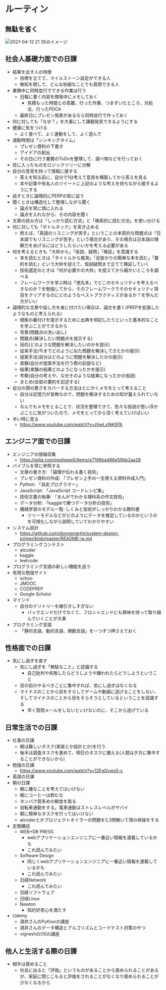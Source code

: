 # ルーティン

## 無駄を省く

![2021-04-12 21 35のイメージ](https://user-images.githubusercontent.com/53253817/114395289-240c6c80-9bd7-11eb-8804-86a815088a89.jpg)


## 社会人基礎力面での日課
- 結果を出す人の特徴
  - 目標を立てて、マイルストーン設定ができる人
  - 無知を晒して、どんな些細なことでも質問できる人
- 業務中に同時並行でできる作業は行う
  - 日報に書く内容を開発中にメモしておく
    - 見積もった時間との乖離、行った作業、つまずいたところ、対処法、行ったPDCA
  - 最終日にプレゼン発表があるなら同時並行で作っておく
- 何に対しても「なぜ？」を大事にして課題発見できるようにする
- 健康に気をつける
  - よく食べて、よく運動をして、よく遊んで
- 通勤時間は「シンキングタイム」
  - プレゼン資料の下書き
  - アイデアの創出
  - その日に行う業務のToDoを整理して、調べ物などを行っておく
- 目に入ったものをロジックツリーに分解
- 自分の意見を持って情報に接する
  - 答えを知る前に、自分で1分考えて意見を構築してから答えを見る
  - 本や記事や有名人のツイートに上記のような考えを持ちながら接するようにする
- 話すときに論理的にPERPの型に従う
- 聞くときは構造化して整理しながら聞く
  - 論点を常に頭に入れる
  - 論点を入れながら、その内容を聞く
- 文章の読み方は「しっかり読む方法」と「検索的に読む方法」を使い分ける
- 何に対しても「ボトルネック」を突き止める
  - 例えば、「英語のリスニングが苦手」ということの本質的な問題点は「日本語でもリスニングが苦手」という場合があり、その場合は日本語の理解力をあげるにはどうしたらいいかを考える必要がある
- 何を考えるときも「大枠から」「仮説、疑問」「検証」を意識する
  - 本を読むときは「タイトルから推測」「足掛かりの簡単な本を読む」「要約を読む」という大枠を捉えて、仮説疑問まで立てて検証していく
  - 技術選定のときは「何が必要かの大枠」を捉えてから細かいところを調べる
  - フレームワークを学ぶ時は「徳丸本」でどこのセキュリティを考えるべきなのか？を勉強してから、そのフレームワークでそのセキュリティ項目をクリアするのにどのようなベストプラクティスがあるか？を学んだ方がいい
- 論理的な文章や話し方を身に付けたい場合は、論文を書く(PREPを拡張したようなものと考えられる)
  - 根拠の裏付けを提示するために出典を明記したりといった基本的なことを学ぶことができるから
  - 背景(問題点の洗い出し)
  - 問題点(解決したい問題点を提示する)
  - 目的(どのような問題を解決したいのかを提示)
  - 従来手法(今までどのように似た問題を解決してきたかの提示)
  - 提案手法(自分はどのように問題を解決したかの提示)
  - 実験(自分が提案手法を行う際の前提など)
  - 結果(実験の結果どのようになったかを提示)
  - 考察(自分の考えや、なぜそのような結果になったかの仮説)
  - まとめ(全部の要約を記述する)
- 自分の頭の悪さをカバーする方法はとにかくメモをとって考えること
  - 自分は記憶力が皆無なので、問題を解決するための知が蓄えられていない
  - なんでもメモをとることで、状況を整理できて、色々な仮説が思い浮かぶことに気がついたので、メモをとってから深く考えていけばいい
- 辛い時に見る
  - https://www.youtube.com/watch?v=zhwLxNjK97A

## エンジニア面での日課
- エンジニアの情報収集
  - https://qiita.com/nesheep5/items/e7196ba496e59bb2aa28
- バイブルを常に参照する
  - 文章の書き方: 「論理が伝わる書く技術」
  - プレゼン資料の作成: 「プレゼン上手の一生使える資料作成入門」
  - Python: 「自走プログラマー」
  - JavaScript: 「JavaScript コードレシピ集」
  - 技術文書の執筆: 「まんがでわかる理科系の作文技術」
  - データ分析: 「kaggleで勝つデータ分析の技術」
  - 機械学習のモデル一覧: しくみと技術がしっかりわかる教科書
    - ツリーモデルなどがどのようにデータを推定しているのかというのを可視化しながら説明していてわかりやすい
- システム設計
  - https://github.com/donnemartin/system-design-primer/blob/master/README-ja.md
- プログラミングコンテスト
  - atcoder
  - kaggle
  - leetcode
- プログラミング言語の新しい機能を追う
- 有用な勉強サイト
  - schoo
  - JMOOC
  - CODEPREP
  - Google Scholor
- マインド
  - 自分のテリトリーを線引きしすぎない
    - バックエンドだけでなくて、フロントエンドにも興味を持って取り組んでいくことが大事
- プログラミング言語
  - 「静的言語、動的言語、関数言語」を一つずつ押さえておく
## 性格面での日課
- 気にし過ぎを直す
  - 気にし過ぎを「無駄なこと」と認識する
    - 自己批判や失敗したらどうしようや嫌われたらどうしようということ
  - 目の前のやるべきことに集中すれば、気にし過ぎはなくなる
  - マイナスのことから目をそらしてゲームや動画に逃げることをしない、そしてマイナスのことから目をそらそうとしているということを認識する
    - 早く質問メールをしないといけないのに、そこから逃げている

## 日常生活での日課
- 仕事の日課
  - 朝は難しいタスク(実装とか設計とか)を行う
  - 後半は調査タスクを進めて、明日のタスクに備える(人間は夕方に集中することができないから)
- 勉強の日課
  - https://www.youtube.com/watch?v=12EgQvwsS-c
- 英語の日課
- 朝の日課
  - 朝に嫌なことを考えてはいけない
  - 朝にコーヒーは飲むな
  - タンパク質多めの朝食を取る
  - 自転車通勤をする。電車通勤はストレスレベルがヤバイ
  - 朝に簡単なタスクを行ってはいけない
  - atcoderとかプロジェクトオイラーの問題を2,3問解いて頭の体操をする
- 定期購読
  - WEB+DB PRESS
    - webアプリケーションエンジニアに一番近い情報を連載しているかも
    - これ読んでみたい
  - Software Design
    - 同じくwebアプリケーションエンジニアに一番近い情報を連載しているかも
    - これ読んでみたい
  - 日経Network
    - これ読んでみたい
  - 日経ソフトウェア
  - 日経Linux
  - Newton
    - 知的好奇心を満たす
- Udemy
  - 酒井さんのPythonの講座
  - 酒井さんのデータ構造とアルゴリズムとコードテスト対策のやつ
  - vigneshのOSの講座

## 他人と生活する際の日課
- 相手は褒めること
  - 社会に出ると「評価」というものがあることから褒められることがあるが、家庭に閉じこもると評価をされることがなくなり褒められることが少なくなるから
